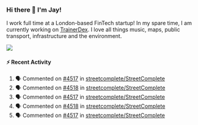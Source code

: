 ### Hi there 👋 I'm Jay!
I work full time at a London-based FinTech startup! In my spare time, I am currently working on [TrainerDex](https://www.github.com/TrainerDex). I love all things music, maps, public transport, infrastructure and the environment.

[<img src="https://github-readme-stats.vercel.app/api/wakatime?username=TurnrDev&layout=compact" />](https://wakatime.com/@TurnrDev)  

#### :zap: Recent Activity
<!--START_SECTION:activity-->
1. 🗣 Commented on [#4517](https://github.com/streetcomplete/StreetComplete/issues/4517) in [streetcomplete/StreetComplete](https://github.com/streetcomplete/StreetComplete)
2. 🗣 Commented on [#4518](https://github.com/streetcomplete/StreetComplete/issues/4518) in [streetcomplete/StreetComplete](https://github.com/streetcomplete/StreetComplete)
3. 🗣 Commented on [#4517](https://github.com/streetcomplete/StreetComplete/issues/4517) in [streetcomplete/StreetComplete](https://github.com/streetcomplete/StreetComplete)
4. 🗣 Commented on [#4518](https://github.com/streetcomplete/StreetComplete/issues/4518) in [streetcomplete/StreetComplete](https://github.com/streetcomplete/StreetComplete)
5. 🗣 Commented on [#4517](https://github.com/streetcomplete/StreetComplete/issues/4517) in [streetcomplete/StreetComplete](https://github.com/streetcomplete/StreetComplete)
<!--END_SECTION:activity-->
